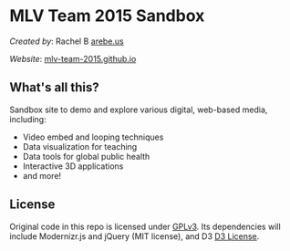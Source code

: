 MLV Team 2015 Sandbox
======================

*Created by*: Rachel B [arebe.us](http://arebe.us)

*Website*: [mlv-team-2015.github.io](http://mlv-team-2015.github.io)

What's all this?
----------------

Sandbox site to demo and explore various digital, web-based media, including:

* Video embed and looping techniques
* Data visualization for teaching
* Data tools for global public health
* Interactive 3D applications
* and more!

License
-------
Original code in this repo is licensed under [GPLv3](https://www.gnu.org/licenses/gpl-3.0.html). Its dependencies will include Modernizr.js and jQuery (MIT license), and D3 [D3 License](https://github.com/mbostock/d3/blob/master/LICENSE).
